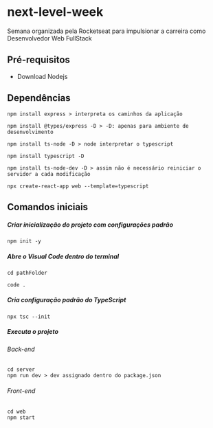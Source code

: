# next-level-week
Semana organizada pela Rocketseat para impulsionar a carreira como Desenvolvedor Web FullStack

## Pré-requisitos

* Download Nodejs

## Dependências

```
npm install express > interpreta os caminhos da aplicação
```
```
npm install @types/express -D > -D: apenas para ambiente de desenvolvimento
```
```
npm install ts-node -D > node interpretar o typescript
```
```
npm install typescript -D
```
```
npm install ts-node-dev -D > assim não é necessário reiniciar o servidor a cada modificação
```
```
npx create-react-app web --template=typescript 
```

## Comandos iniciais
##### Criar inicialização do projeto com configurações padrão
```
npm init -y
```
##### Abre o Visual Code dentro do terminal
```
cd pathFolder
```
```
code .
```
##### Cria configuração padrão do TypeScript
```
npx tsc --init
```
##### Executa o projeto
###### Back-end
```
cd server
npm run dev > dev assignado dentro do package.json
```

###### Front-end
```
cd web
npm start
```